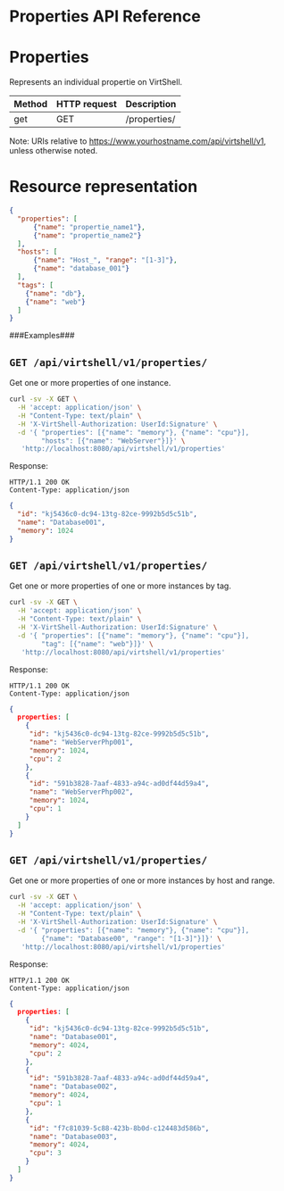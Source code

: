 Properties API Reference
========================

Properties
==========
Represents an individual propertie on VirtShell.

| Method | HTTP request | Description |
| --- | --- | ---- |
| get | GET | /properties/ | Gets one or more propertie by instance name or tag. |


Note:
URIs relative to https://www.yourhostname.com/api/virtshell/v1, unless otherwise noted.

Resource representation
=======================
```json
{
  "properties": [
      {"name": "propertie_name1"},
      {"name": "propertie_name2"}
  ],
  "hosts": [ 
      {"name": "Host_", "range": "[1-3]"}, 
      {"name": "database_001"}
  ],
  "tags": [
    {"name": "db"},
    {"name": "web"}
  ]
}
```

###Examples###

`GET /api/virtshell/v1/properties/`
-----------------------------------

Get one or more properties of one instance.

```sh
curl -sv -X GET \
  -H 'accept: application/json' \
  -H "Content-Type: text/plain" \
  -H 'X-VirtShell-Authorization: UserId:Signature' \
  -d '{ "properties": [{"name": "memory"}, {"name": "cpu"}],
        "hosts": [{"name": "WebServer"}]}' \
   'http://localhost:8080/api/virtshell/v1/properties'
```

Response:
```
HTTP/1.1 200 OK
Content-Type: application/json
```
```json
{
  "id": "kj5436c0-dc94-13tg-82ce-9992b5d5c51b",
  "name": "Database001",
  "memory": 1024
}
```

`GET /api/virtshell/v1/properties/`
-----------------------------------

Get one or more properties of one or more instances by tag.

```sh
curl -sv -X GET \
  -H 'accept: application/json' \
  -H "Content-Type: text/plain" \
  -H 'X-VirtShell-Authorization: UserId:Signature' \
  -d '{ "properties": [{"name": "memory"}, {"name": "cpu"}],
        "tag": [{"name": "web"}]}' \
   'http://localhost:8080/api/virtshell/v1/properties'
```

Response:
```
HTTP/1.1 200 OK
Content-Type: application/json
```
```json
{
  properties: [
    {
     "id": "kj5436c0-dc94-13tg-82ce-9992b5d5c51b",
     "name": "WebServerPhp001",
     "memory": 1024,
     "cpu": 2
    },
    {
     "id": "591b3828-7aaf-4833-a94c-ad0df44d59a4",
     "name": "WebServerPhp002",
     "memory": 1024,
     "cpu": 1  
    }
  ]
}
```

`GET /api/virtshell/v1/properties/`
-----------------------------------

Get one or more properties of one or more instances by host and range.

```sh
curl -sv -X GET \
  -H 'accept: application/json' \
  -H "Content-Type: text/plain" \
  -H 'X-VirtShell-Authorization: UserId:Signature' \
  -d '{ "properties": [{"name": "memory"}, {"name": "cpu"}],
        {"name": "Database00", "range": "[1-3]"}]}' \
   'http://localhost:8080/api/virtshell/v1/properties'
```

Response:
```
HTTP/1.1 200 OK
Content-Type: application/json
```
```json
{
  properties: [
    {
     "id": "kj5436c0-dc94-13tg-82ce-9992b5d5c51b",
     "name": "Database001",
     "memory": 4024,
     "cpu": 2
    },
    {
     "id": "591b3828-7aaf-4833-a94c-ad0df44d59a4",
     "name": "Database002",
     "memory": 4024,
     "cpu": 1  
    },
    {
     "id": "f7c81039-5c88-423b-8b0d-c124483d586b",
     "name": "Database003",
     "memory": 4024,
     "cpu": 3  
    }
  ]  
}
```
